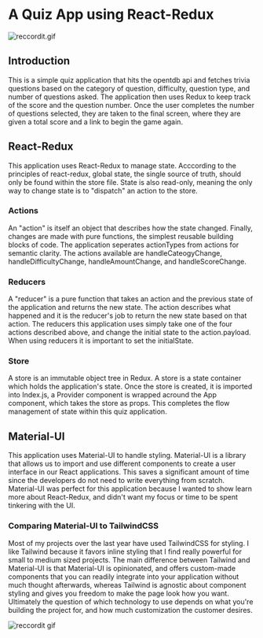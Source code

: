 # A Quiz App using React-Redux


![reccordit.gif](https://recordit.co/E6EHHAgimH.gif)


## Introduction

This is a simple quiz application that hits the opentdb api and fetches trivia questions based on the category of question, difficulty, question type, and number of questions asked. The application then uses Redux to keep track of the score and the question number. Once the user completes the number of questions selected, they are taken to the final screen, where they are given a total score and a link to begin the game again. 

## React-Redux

This application uses React-Redux to manage state. Acccording to the principles of react-redux, global state, the single source of truth, should only be found within the store file. State is also read-only, meaning the only way to change state is to "dispatch" an action to the store. 

### Actions

An "action" is itself an object that describes how the state changed. Finally, changes are made with pure functions, the simplest reusable building blocks of code. The application seperates actionTypes from actions for semantic clarity. The actions available are handleCateogyChange, handleDifficultyChange, handleAmountChange, and handleScoreChange. 

### Reducers

A "reducer" is a pure function that takes an action and the previous state of the application and returns the new state. The action describes what happened and it is the reducer's job to return the new state based on that action. The reducers this application uses simply take one of the four actions described above, and change the initial state to the action.payload. When using reducers it is important to set the initialState. 

### Store

A store is an immutable object tree in Redux. A store is a state container which holds the application's state. Once the store is created, it is imported into Index.js, a Provider component is wrapped acround the App component, which takes the store as props. This completes the flow management of state within this quiz application. 


## Material-UI

This application uses Material-UI to handle styling. Material-UI is a library that allows us to import and use different components to create a user interface in our React applications. This saves a significant amount of time since the developers do not need to write everything from scratch. Material-UI was perfect for this application because I wanted to show learn more about React-Redux, and didn't want my focus or time to be spent tinkering with the UI. 

### Comparing Material-UI to TailwindCSS

Most of my projects over the last year have used TailwindCSS for styling. I like Tailwind because it favors inline styling that I find really powerful for small to medium sized projects. The main difference between Tailwind and Material-UI is that Material-UI is opinionated, and offers custom-made components that you can readily integrate into your application without much thought afterwards, whereas Tailwind is agnostic about component styling and gives you freedom to make the page look how you want. Ultimately the question of which technology to use depends on what you're building the project for, and how much customization the customer desires. 


![reccordit gif](https://recordit.co/JWKZ5yOtTG.gif)

